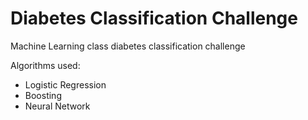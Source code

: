 # Diabetes Classification Challenge
Machine Learning class diabetes classification challenge

Algorithms used:
- Logistic Regression
- Boosting
- Neural Network
